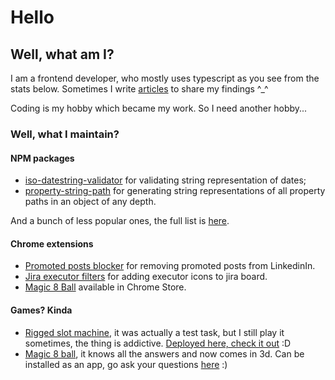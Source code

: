 # Hello

## Well, what am I?

I am a frontend developer, who mostly uses typescript as you see from the stats below. Sometimes I write [articles](https://dev.to/bwca) to share my findings ^_^

Coding is my hobby which became my work. So I need another hobby...

### Well, what I maintain?

#### NPM packages
* [iso-datestring-validator](https://www.npmjs.com/package/iso-datestring-validator) for validating string representation of dates;
* [property-string-path](https://www.npmjs.com/package/property-string-path) for generating string representations of all property paths in an object of any depth.

And a bunch of less popular ones, the full list is [here](https://www.npmjs.com/~bwca).

#### Chrome extensions
* [Promoted posts blocker](https://github.com/Bwca/browser-extension_linkedin-antiprom) for removing promoted posts from LinkedinIn.
* [Jira executor filters](https://github.com/Bwca/browser-extension_jira-executors-filter) for adding executor icons to jira board.
* [Magic 8 Ball](https://chrome.google.com/webstore/detail/magic-8-ball/hkhipapgpdambeamafdciafnlgppedlg?hl=en) available in Chrome Store.

#### Games? Kinda
* [Rigged slot machine](https://github.com/Bwca/test_slot-machine), it was actually a test task, but I still play it sometimes, the thing is addictive. [Deployed here, check it out](https://bwca.github.io/test_slot-machine/) :D
* [Magic 8 ball](https://github.com/Bwca/app_magic-8-ball), it knows all the answers and now comes in 3d. Can be installed as an app, go ask your questions [here](https://bwca.github.io/app_magic-8-ball/) :)


